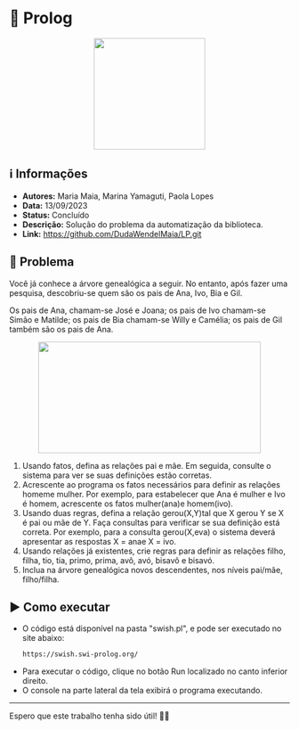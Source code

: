 # 🔎 Prolog

<div align="center"> 
<img width="200" height="200" src="https://media.tenor.com/GyivQbKGuM4AAAAi/hello-hi.gif">
</div>

## ℹ️ Informações

- **Autores:** Maria Maia, Marina Yamaguti, Paola Lopes
- **Data:** 13/09/2023
- **Status:** Concluído
- **Descrição:** Solução do problema da automatização da biblioteca.
- **Link:** https://github.com/DudaWendelMaia/LP.git

## 🎯 Problema

Você já conhece a árvore genealógica a seguir. No entanto, após fazer uma pesquisa,
descobriu-se quem são os pais de Ana, Ivo, Bia e Gil.

Os pais de Ana, chamam-se José e Joana; os pais de Ivo chamam-se Simão e Matilde; os pais
de Bia chamam-se Willy e Camélia; os pais de Gil também são os pais de Ana. 

<div align="center">
<img height=200 width=400 src="https://github.com/DudaWendelMaia/Linguagens-da-Programacao/assets/113213701/acac9462-3265-4636-911b-e7da2893e1c5">
</div>

1. Usando fatos, defina as relações pai e mãe. Em seguida, consulte o
sistema para ver se suas definições estão corretas.
2. Acrescente ao programa os fatos necessários para definir as relações
homeme mulher. Por exemplo, para estabelecer que Ana é mulher e
Ivo é homem, acrescente os fatos mulher(ana)e homem(ivo).
3. Usando duas regras, defina a relação gerou(X,Y)tal que X gerou Y se X
é pai ou mãe de Y. Faça consultas para verificar se sua definição está
correta. Por exemplo, para a consulta gerou(X,eva) o sistema deverá
apresentar as respostas X = anae X = ivo.
4. Usando relações já existentes, crie regras para definir as relações filho,
filha, tio, tia, primo, prima, avô, avó, bisavô e bisavó. 
5. Inclua na árvore genealógica novos descendentes, nos níveis pai/mãe,
filho/filha. 

## ▶️ Como executar

- O código está disponível na pasta "swish.pl", e pode ser executado no site abaixo:
  ```sh
  https://swish.swi-prolog.org/
  ```
- Para executar o código, clique no botão Run localizado no canto inferior direito.
- O console na parte lateral da tela exibirá o programa executando.

---

Espero que este trabalho tenha sido útil! 🚀🌟
